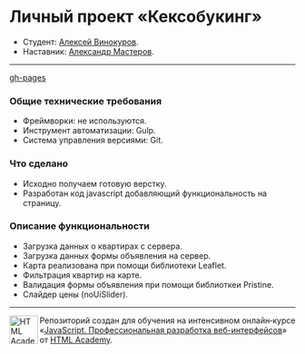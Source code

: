 # Личный проект «Кексобукинг»

* Студент: [Алексей Винокуров](https://up.htmlacademy.ru/javascript/27/user/2116963).
* Наставник: [Александр Мастеров](https://htmlacademy.ru/profile/id912463).

---

[gh-pages](https://alex-v-10.github.io/2116963-keksobooking-27/)

### Общие технические требования  
* Фреймворки: не используются.  
* Инструмент автоматизации: Gulp.  
* Система управления версиями: Git.  

### Что сделано  
* Исходно получаем готовую верстку.  
* Разработан код javascript добавляющий функциональность на страницу.  

### Описание функциональности  
* Загрузка данных о квартирах с сервера.  
* Загрузка данных формы объявления на сервер.  
* Карта реализована при помощи библиотеки Leaflet.  
* Фильтрация квартир на карте.  
* Валидация формы объявления при помощи библиоткеи Pristine.  
* Слайдер цены (noUiSlider).  

---

<a href="https://htmlacademy.ru/intensive/javascript"><img align="left" width="50" height="50" alt="HTML Academy" src="https://up.htmlacademy.ru/static/img/intensive/javascript/logo-for-github-2.png"></a>

Репозиторий создан для обучения на интенсивном онлайн‑курсе «[JavaScript. Профессиональная разработка веб-интерфейсов](https://htmlacademy.ru/intensive/javascript)» от [HTML Academy](https://htmlacademy.ru).
